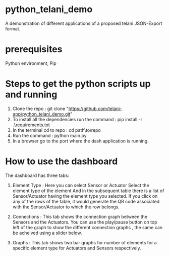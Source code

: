 # python_telani_demo
A demonstration of different applications of a proposed telani JSON-Export format.

# prerequisites
Python environment, 
Pip

# Steps to get the python scripts up and running
1) Clone the repo :  git clone "https://github.com/telani-app/python_telani_demo.git"
2) To install all the dependencies run the command : pip install -r .\requirements.txt
3) In the terminal cd to repo : cd path\to\repo
4) Run the command : python main.py
5) In a browser go to the port where the dash application is running.

# How to use the dashboard
The dashboard has three tabs:
  1) Element Type : 
      Here you can select Sensor or Actuator
      Select the element type of the element
      And in the subsequent table there is a list of Sensor/Actuator having the element type you selected.
      If you click on any of the rows of the table, it would generate the QR code associated with the Sensor/Actuator to which the row belongs.
   
   2) Connections : 
      This tab shows the connection graph between the Sensors and the Actuators.
      You can use the play/pause button on top left of the graph to show the different connection graphs , the same can be acheived using a slider below.
   
   3) Graphs : 
      This tab shows two bar graphs for number of elements for a specific element type for Actuators and Sensors respectively.

